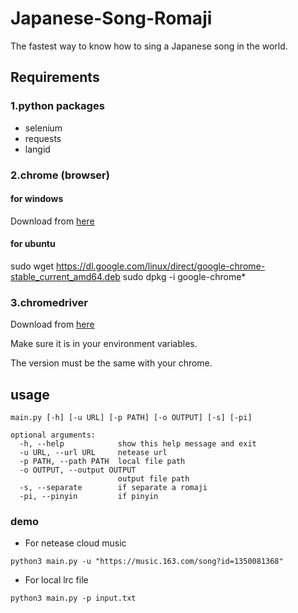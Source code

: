 # Japanese-Song-Romaji
The fastest way to know how to sing a Japanese song in the world.
## Requirements
### 1.python packages
- selenium
- requests
- langid
### 2.chrome (browser)
#### for windows
Download from [here](https://www.google.cn/intl/zh-CN/chrome/)
#### for ubuntu
sudo wget https://dl.google.com/linux/direct/google-chrome-stable_current_amd64.deb
sudo dpkg -i google-chrome*
### 3.chromedriver
Download from [here](http://npm.taobao.org/mirrors/chromedriver/)

Make sure it is in your environment variables.

The version must be the same with your chrome.
## usage
```
main.py [-h] [-u URL] [-p PATH] [-o OUTPUT] [-s] [-pi]

optional arguments:
  -h, --help            show this help message and exit
  -u URL, --url URL     netease url
  -p PATH, --path PATH  local file path
  -o OUTPUT, --output OUTPUT
                        output file path
  -s, --separate        if separate a romaji
  -pi, --pinyin         if pinyin
```

### demo
- For netease cloud music
```
python3 main.py -u "https://music.163.com/song?id=1350081368"
```
- For local lrc file
```
python3 main.py -p input.txt
```